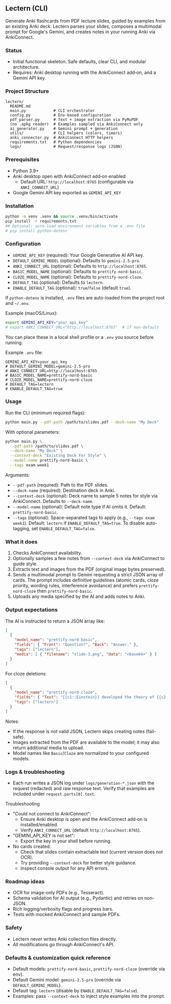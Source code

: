 ## Lectern (CLI)

Generate Anki flashcards from PDF lecture slides, guided by examples from an existing Anki deck. Lectern parses your slides, composes a multimodal prompt for Google's Gemini, and creates notes in your running Anki via AnkiConnect.

### Status
- Initial functional skeleton. Safe defaults, clear CLI, and modular architecture.
- Requires: Anki desktop running with the AnkiConnect add‑on, and a Gemini API key.

### Project Structure
```
lectern/
  README.md
  main.py            # CLI orchestrator
  config.py          # Env-based configuration
  pdf_parser.py      # Text + image extraction via PyMuPDF
  (no .apkg reader)  # Examples sampled via AnkiConnect only
  ai_generator.py    # Gemini prompt + generation
  utils/             # CLI helpers (colors, timers)
  anki_connector.py  # AnkiConnect HTTP helpers
  requirements.txt   # Python dependencies
  logs/              # Request/response logs (JSON)
```

### Prerequisites
- Python 3.9+
- Anki desktop open with AnkiConnect add‑on enabled
  - Default URL: `http://localhost:8765` (configurable via `ANKI_CONNECT_URL`)
- Google Gemini API key exported as `GEMINI_API_KEY`

### Installation
```bash
python -m venv .venv && source .venv/bin/activate
pip install -r requirements.txt
## Optional: auto-load environment variables from a .env file
# pip install python-dotenv
```

### Configuration
- `GEMINI_API_KEY` (required): Your Google Generative AI API key.
- `DEFAULT_GEMINI_MODEL` (optional): Defaults to `gemini-2.5-pro`.
- `ANKI_CONNECT_URL` (optional): Defaults to `http://localhost:8765`.
- `BASIC_MODEL_NAME` (optional): Defaults to `prettify-nord-basic`.
- `CLOZE_MODEL_NAME` (optional): Defaults to `prettify-nord-cloze`.
- `DEFAULT_TAG` (optional): Defaults to `lectern`.
- `ENABLE_DEFAULT_TAG` (optional): `true`/`false` (default `true`).

If `python-dotenv` is installed, `.env` files are auto-loaded from the project root and `~/.env`.

Example (macOS/Linux):
```bash
export GEMINI_API_KEY="your_api_key"
# export ANKI_CONNECT_URL="http://localhost:8765"  # if non-default
```

You can place these in a local shell profile or a `.env` you source before running.

Example `.env` file:
```
GEMINI_API_KEY=your_api_key
# DEFAULT_GEMINI_MODEL=gemini-2.5-pro
# ANKI_CONNECT_URL=http://localhost:8765
# BASIC_MODEL_NAME=prettify-nord-basic
# CLOZE_MODEL_NAME=prettify-nord-cloze
# DEFAULT_TAG=lectern
# ENABLE_DEFAULT_TAG=true
```

### Usage
Run the CLI (minimum required flags):
```bash
python main.py --pdf-path /path/to/slides.pdf --deck-name "My Deck"
```

With optional parameters:
```bash
python main.py \
  --pdf-path /path/to/slides.pdf \
  --deck-name "My Deck" \
  --context-deck "Existing Deck For Style" \
  --model-name prettify-nord-basic \
  --tags exam week1
```

Arguments:
- `--pdf-path` (required): Path to the PDF slides.
- `--deck-name` (required): Destination deck in Anki.
- `--context-deck` (optional): Deck name to sample 5 notes for style via AnkiConnect. Defaults to `--deck-name`.
- `--model-name` (optional): Default note type if AI omits it. Default: `prettify-nord-basic`.
- `--tags` (optional): Space-separated tags to apply (e.g., `--tags exam week1`). Default: `lectern` if `ENABLE_DEFAULT_TAG=true`. To disable auto-tagging, set `ENABLE_DEFAULT_TAG=false`.

### What it does
1. Checks AnkiConnect availability.
2. Optionally samples a few notes from `--context-deck` via AnkiConnect to guide style.
3. Extracts text and images from the PDF (original image bytes preserved).
4. Sends a multimodal prompt to Gemini requesting a strict JSON array of cards. The prompt includes definitive guidelines (atomic cards, cloze priority, wording rules, interference avoidance) and prefers `prettify-nord-cloze` then `prettify-nord-basic`.
5. Uploads any media specified by the AI and adds notes to Anki.

### Output expectations
The AI is instructed to return a JSON array like:
```json
[
  {
    "model_name": "prettify-nord-basic",
    "fields": { "Front": "Question?", "Back": "Answer." },
    "tags": ["lectern"],
    "media": [ { "filename": "slide-3.png", "data": "<base64>" } ]
  }
]
```

For cloze deletions:
```json
[
  {
    "model_name": "prettify-nord-cloze",
    "fields": { "Text": "{{c1::Einstein}} developed the theory of {{c2::relativity}}." },
    "tags": ["lectern"]
  }
]
```

Notes:
- If the response is not valid JSON, Lectern skips creating notes (fail-safe).
- Images extracted from the PDF are available to the model; it may also return additional media to upload.
- Model names like `Basic`/`Cloze` are normalized to your configured models.

### Logs & troubleshooting
- Each run writes a JSON log under `logs/generation-*.json` with the request (redacted) and raw response text. Verify that examples are included under `request.parts[0].text`.

Troubleshooting
- "Could not connect to AnkiConnect":
  - Ensure Anki desktop is open and the AnkiConnect add‑on is installed/enabled.
  - Verify `ANKI_CONNECT_URL` (default `http://localhost:8765`).
- "GEMINI_API_KEY is not set":
  - Export the key in your shell before running.
- No cards created:
  - Check that slides contain extractable text (current version does not OCR).
  - Try providing `--context-deck` for better style guidance.
  - Inspect console output for any API errors.

### Roadmap ideas
- OCR for image-only PDFs (e.g., Tesseract).
- Schema validation for AI output (e.g., Pydantic) and retries on non-JSON.
- Rich logging/verbosity flags and progress bars.
- Tests with mocked AnkiConnect and sample PDFs.

### Safety
- Lectern never writes Anki collection files directly.
- All modifications go through AnkiConnect's API.

### Defaults & customization quick reference
- Default models: `prettify-nord-basic`, `prettify-nord-cloze` (override via env).
- Default Gemini model: `gemini-2.5-pro` (override via `DEFAULT_GEMINI_MODEL`).
- Default tag: `lectern` (disable by `ENABLE_DEFAULT_TAG=false`).
- Examples: pass `--context-deck` to inject style examples into the prompt.


